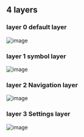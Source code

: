 ## 4 layers

### layer 0 default layer
![image](https://github.com/user-attachments/assets/0e44f6c9-3da4-4175-8c86-229aacb7dc41)

### layer 1 symbol layer
![image](https://github.com/user-attachments/assets/acd7b859-a436-4327-bf87-b78559e348b7)

### layer 2 Navigation layer
![image](https://github.com/user-attachments/assets/7d520363-1b63-4dac-8583-52a8c6d88404)

### layer 3 Settings layer
![image](https://github.com/user-attachments/assets/1ed799c6-afa1-41f4-b455-a5988f749e8e)

